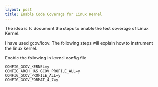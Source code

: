 ```yaml
---
layout: post
title: Enable Code Coverage for Linux Kernel
---
```

The idea is to document the steps to enable the test coverage of Linux Kernel.

I have used gcov/lcov. The following steps will explain how to instrument the
linux kernel. 

Enable the following in kernel config file 

```
CONFIG_GCOV_KERNEL=y
CONFIG_ARCH_HAS_GCOV_PROFILE_ALL=y
CONFIG_GCOV_PROFILE_ALL=y
CONFIG_GCOV_FORMAT_4_7=y
```


